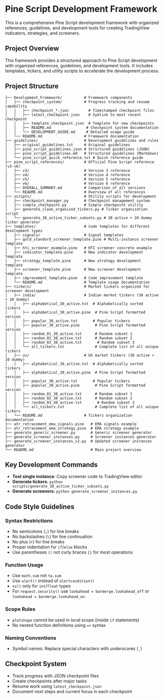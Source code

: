 # Pine Script Development Framework

This is a comprehensive Pine Script development framework with organized references, guidelines, and development tools for creating TradingView indicators, strategies, and screeners.

## Project Overview

This framework provides a structured approach to Pine Script development with organized references, guidelines, and development tools. It includes templates, tickers, and utility scripts to accelerate the development process.

## Project Structure

```
├── Development_Framework/          # Framework components
│   ├── checkpoint_system/          # Progress tracking and resume capability
│   │   ├── checkpoint_*.json         # Timestamped checkpoint files
│   │   ├── latest_checkpoint.json    # Symlink to most recent checkpoint
│   │   ├── template_checkpoint.json  # Template for new checkpoints
│   │   ├── README.md                # Checkpoint system documentation
│   │   └── DEVELOPMENT_GUIDE.md     # Detailed usage guide
│   └── README.md                   # Framework documentation
├── guidelines/                     # Development guidelines and rules
│   ├── original_guidelines.txt     # Original guidelines
│   ├── pine_script_guidelines.json # Structured guidelines (JSON)
│   ├── pine_script_guidelines.md   # Structured guidelines (Markdown)
│   └── pine_script_quick_reference.txt # Quick reference guide
├── pine_script_references/         # Official Pine Script reference (v3-v6)
│   ├── v3/                         # Version 3 reference
│   ├── v4/                         # Version 4 reference
│   ├── v5/                         # Version 5 reference
│   ├── v6/                         # Version 6 reference
│   ├── OVERALL_SUMMARY.md          # Comparison of all versions
│   └── README.md                   # Overview of all references
├── scripts/                        # Utility scripts for development
│   ├── checkpoint_manager.py       # Checkpoint management system
│   ├── simple_checkpoint.py        # Simple checkpoint utility
│   ├── generate_clean_organized_tickers.py # Ticker organization script
│   └── generate_30_active_ticker_subsets.py # 30 active + 10 dummy ticker generator
├── templates/                      # Code templates for different development types
│   ├── signals/                    # Signal templates
│   ├── gold_standard_screener_template.pine # Multi-instance screener template
│   ├── hti_screener_example.pine   # HTI screener concrete example
│   ├── indicator_template.pine     # New indicator development template
│   ├── strategy_template.pine      # New strategy development template
│   ├── screener_template.pine      # New screener development template
│   ├── improvement_template.pine   # Code improvement template
│   └── README.md                   # Template usage documentation
├── tickers/                        # Market tickers organized for screener development
│   ├── india/                      # Indian market tickers (30 active + 10 dummy)
│   │   ├── alphabetical_30_active.txt  # Alphabetically sorted tickers
│   │   ├── alphabetical_30_active.pine  # Pine Script formatted version
│   │   ├── popular_30_active.txt       # Popular tickers
│   │   ├── popular_30_active.pine       # Pine Script formatted version
│   │   ├── random_01_30_active.txt      # Random subset 1
│   │   ├── random_02_30_active.txt      # Random subset 2
│   │   ├── random_03_30_active.txt       # Random subset 3
│   │   └── all_tickers.txt              # Complete list of all unique tickers
│   ├── us/                         # US market tickers (30 active + 10 dummy)
│   │   ├── alphabetical_30_active.txt  # Alphabetically sorted tickers
│   │   ├── alphabetical_30_active.pine  # Pine Script formatted version
│   │   ├── popular_30_active.txt       # Popular tickers
│   │   ├── popular_30_active.pine       # Pine Script formatted version
│   │   ├── random_01_30_active.txt      # Random subset 1
│   │   ├── random_02_30_active.txt      # Random subset 2
│   │   ├── random_03_30_active.txt       # Random subset 3
│   │   └── all_tickers.txt              # Complete list of all unique tickers
│   └── README.md                   # Tickers organization documentation
├── atr_retracement_ema_signals.pine   # EMA signals example
├── atr_retracement_ema_strategy.pine  # EMA strategy example
├── generate_generic_screener.py       # Generic screener generator
├── generate_screener_instances.py     # Screener instances generator
├── generate_screener_instances_v2.py  # Updated screener instances generator
└── README.md                          # Main project overview
```

## Key Development Commands

- **Test single instance**: Copy screener code to TradingView editor
- **Generate tickers**: `python scripts/generate_30_active_ticker_subsets.py`
- **Generate screeners**: `python generate_screener_instances.py`

## Code Style Guidelines

### Syntax Restrictions
- No semicolons (`;`) for line breaks
- No backslashes (`\`) for line continuation
- No plus (`+`) for line breaks
- Proper indentation for `if`/`else` blocks
- Use parentheses `()` not curly braces `{}` for most operations

### Function Usage
- Use `math.sum` not `ta.sum`
- Use `alert()` instead of `alertcondition()`
- `nz()` only for `int`/`float` types
- For `request.security()` use `lookahead = barmerge.lookahead_off` or `lookahead = barmerge.lookahead_on`

### Scope Rules
- `plotshape` cannot be used in local scope (inside `if` statements)
- No nested function definitions using `=>` syntax

### Naming Conventions
- Symbol names: Replace special characters with underscores (`_`)

## Checkpoint System
- Track progress with JSON checkpoint files
- Create checkpoints after major tasks
- Resume work using `latest_checkpoint.json`
- Document next steps and current focus in each checkpoint
